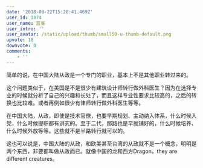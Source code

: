 ```yaml
---
date: '2018-08-22T15:20:41.469Z'
user_id: 1874
user_name: 蓝雀
user_intro: ''
user_avatar: /static/upload/thumb/small50-u-thumb-default.png
upvote: 18
downvote: 0
comments:
    - ''
---
```


简单的说，在中国大陆从政是一个专门的职业，基本上不是其他职业转过来的。

这个问题类似于，在美国是不是很少有建筑设计师转行做外科医生？因为在选择专业的时候就分析了自己的兴趣和长处了，而且这样专业性要求比较高的，之后的转换也比较难。或者再例如很少有律师转行做外科医生等等。

在中国大陆，从政，即使是技术官僚，也要早期规划、主动纳入体系，什么时候入党，什么时候提职都有讲究的。至于二代，那路也是早就铺好的，什么时候培养、什么时候外放等等。这些就不是半路转行就可以的。

这也可以说是，中国大陆的从政，和欧美甚至台湾的从政就不是一个概念，明明是两个东西，非要都叫做从政而已。就像中国的龙和西方Dragon，they are different creatures。
